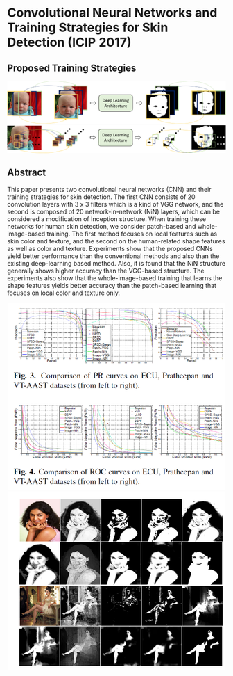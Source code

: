 # Convolutional Neural Networks and Training Strategies for Skin Detection (ICIP 2017)

## Proposed Training Strategies
<p align="center">
<img src="/docs/imagebasedcolor.png" width="700"> 
<img src="/docs/patch_based_color.png" width="700">
</p>

## Abstract

This paper presents two convolutional neural networks (CNN) and their 
training strategies for skin detection.
The first CNN consists
of 20 convolution layers with 3 x 3 filters
which is a kind of VGG network,
and the second is composed of 20 network-in-network (NiN)
layers, which can be considered a modification of
Inception structure.
When training these networks for human skin detection,
we consider patch-based and whole-image-based
training. The first method focuses on local features
such as skin color and texture, and the second on the
human-related shape features as well as color and texture.
Experiments show that the proposed CNNs yield
better performance than the conventional methods and
also than the existing deep-learning based method.
Also, it is found that the NiN structure generally shows
higher accuracy than the VGG-based structure. 
The experiments also show that the whole-image-based
training that learns the shape features 
yields better accuracy
than the patch-based learning that focuses 
on local color and texture only.

<p align="center">
<img src="/docs/PRROCcurves.PNG" width="500"> 
<img src="/docs/res1.PNG" width="500">
</p>




